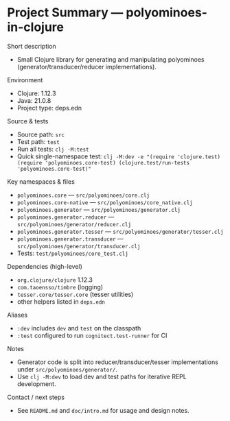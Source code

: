 # Project Summary — polyominoes-in-clojure

Short description
- Small Clojure library for generating and manipulating polyominoes (generator/transducer/reducer implementations).

Environment
- Clojure: 1.12.3
- Java: 21.0.8
- Project type: deps.edn

Source & tests
- Source path: `src`
- Test path: `test`
- Run all tests: `clj -M:test`
- Quick single-namespace test: `clj -M:dev -e "(require 'clojure.test) (require 'polyominoes.core-test) (clojure.test/run-tests 'polyominoes.core-test)"`

Key namespaces & files
- `polyominoes.core` — `src/polyominoes/core.clj`
- `polyominoes.core-native` — `src/polyominoes/core_native.clj`
- `polyominoes.generator` — `src/polyominoes/generator.clj`
- `polyominoes.generator.reducer` — `src/polyominoes/generator/reducer.clj`
- `polyominoes.generator.tesser` — `src/polyominoes/generator/tesser.clj`
- `polyominoes.generator.transducer` — `src/polyominoes/generator/transducer.clj`
- Tests: `test/polyominoes/core_test.clj`

Dependencies (high-level)
- `org.clojure/clojure` 1.12.3
- `com.taoensso/timbre` (logging)
- `tesser.core/tesser.core` (tesser utilities)
- other helpers listed in `deps.edn`

Aliases
- `:dev` includes `dev` and `test` on the classpath
- `:test` configured to run `cognitect.test-runner` for CI

Notes
- Generator code is split into reducer/transducer/tesser implementations under `src/polyominoes/generator/`.
- Use `clj -M:dev` to load dev and test paths for iterative REPL development.

Contact / next steps
- See `README.md` and `doc/intro.md` for usage and design notes.
